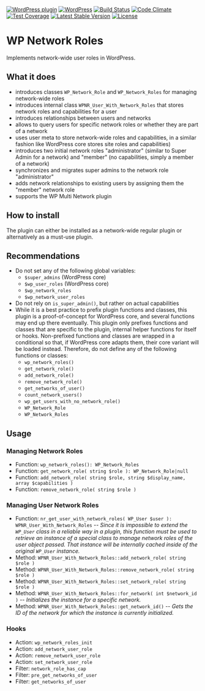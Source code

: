 [![WordPress plugin](https://img.shields.io/wordpress/plugin/v/wp-network-roles.svg?maxAge=2592000)](https://wordpress.org/plugins/wp-network-roles/)
[![WordPress](https://img.shields.io/wordpress/v/wp-network-roles.svg?maxAge=2592000)](https://wordpress.org/plugins/wp-network-roles/)
[![Build Status](https://api.travis-ci.org/felixarntz/wp-network-roles.png?branch=master)](https://travis-ci.org/felixarntz/wp-network-roles)
[![Code Climate](https://codeclimate.com/github/felixarntz/wp-network-roles/badges/gpa.svg)](https://codeclimate.com/github/felixarntz/wp-network-roles)
[![Test Coverage](https://codeclimate.com/github/felixarntz/wp-network-roles/badges/coverage.svg)](https://codeclimate.com/github/felixarntz/wp-network-roles/coverage)
[![Latest Stable Version](https://poser.pugx.org/felixarntz/wp-network-roles/version)](https://packagist.org/packages/felixarntz/wp-network-roles)
[![License](https://poser.pugx.org/felixarntz/wp-network-roles/license)](https://packagist.org/packages/felixarntz/wp-network-roles)

# WP Network Roles

Implements network-wide user roles in WordPress.

## What it does

* introduces classes `WP_Network_Role` and `WP_Network_Roles` for managing network-wide roles
* introduces internal class `WPNR_User_With_Network_Roles` that stores network roles and capabilities for a user
* introduces relationships between users and networks
* allows to query users for specific network roles or whether they are part of a network
* uses user meta to store network-wide roles and capabilities, in a similar fashion like WordPress core stores site roles and capabilities)
* introduces two initial network roles "administrator" (similar to Super Admin for a network) and "member" (no capabilities, simply a member of a network)
* synchronizes and migrates super admins to the network role "administrator"
* adds network relationships to existing users by assigning them the "member" network role
* supports the WP Multi Network plugin

## How to install

The plugin can either be installed as a network-wide regular plugin or alternatively as a must-use plugin.

## Recommendations

* Do not set any of the following global variables:
    * `$super_admins` (WordPress core)
    * `$wp_user_roles` (WordPress core)
    * `$wp_network_roles`
    * `$wp_network_user_roles`
* Do not rely on `is_super_admin()`, but rather on actual capabilities
* While it is a best practice to prefix plugin functions and classes, this plugin is a proof-of-concept for WordPress core, and several functions may end up there eventually. This plugin only prefixes functions and classes that are specific to the plugin, internal helper functions for itself or hooks. Non-prefixed functions and classes are wrapped in a conditional so that, if WordPress core adapts them, their core variant will be loaded instead. Therefore, do not define any of the following functions or classes:
  * `wp_network_roles()`
  * `get_network_role()`
  * `add_network_role()`
  * `remove_network_role()`
  * `get_networks_of_user()`
  * `count_network_users()`
  * `wp_get_users_with_no_network_role()`
  * `WP_Network_Role`
  * `WP_Network_Roles`

## Usage

### Managing Network Roles

* Function: `wp_network_roles(): WP_Network_Roles`
* Function: `get_network_role( string $role ): WP_Network_Role|null`
* Function: `add_network_role( string $role, string $display_name, array $capabilities )`
* Function: `remove_network_role( string $role )`

### Managing User Network Roles

* Function: `nr_get_user_with_network_roles( WP_User $user ): WPNR_User_With_Network_Roles` -- *Since it is impossible to extend the `WP_User` class in a reliable way in a plugin, this function must be used to retrieve an instance of a special class to manage network roles of the user object passed. That instance will be internally cached inside of the original `WP_User` instance.*
* Method: `WPNR_User_With_Network_Roles::add_network_role( string $role )`
* Method: `WPNR_User_With_Network_Roles::remove_network_role( string $role )`
* Method: `WPNR_User_With_Network_Roles::set_network_role( string $role )`
* Method: `WPNR_User_With_Network_Roles::for_network( int $network_id )` -- *Initializes the instance for a specific network.*
* Method: `WPNR_User_With_Network_Roles::get_network_id()` -- *Gets the ID of the network for which the instance is currently initialized.*

### Hooks

* Action: `wp_network_roles_init`
* Action: `add_network_user_role`
* Action: `remove_network_user_role`
* Action: `set_network_user_role`
* Filter: `network_role_has_cap`
* Filter: `pre_get_networks_of_user`
* Filter: `get_networks_of_user`
